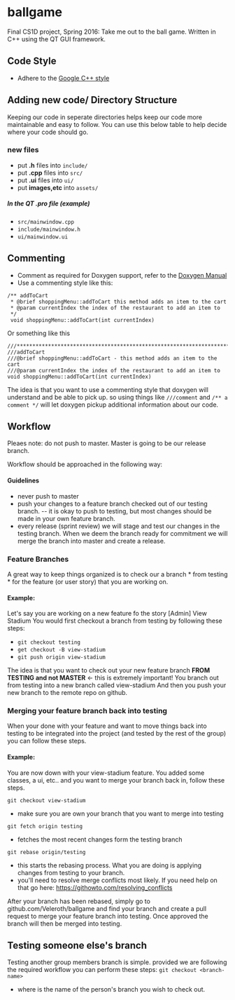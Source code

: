 # ballgame
Final CS1D project, Spring 2016: Take me out to the ball game. Written in C++ using the QT GUI framework.

## Code Style
- Adhere to the [Google C++ style](https://google-styleguide.googlecode.com/svn/trunk/cppguide.html)

## Adding new code/ Directory Structure
Keeping our code in seperate directories helps keep our code more maintainable and easy to follow.
You can use this below table to help decide where your code should go.

### new files
- put **.h** files into `include/`
- put **.cpp** files into `src/`
- put **.ui** files into `ui/`
- put **images,etc** into `assets/`

##### In the QT **.pro** file (example)
- `src/mainwindow.cpp`
- `include/mainwindow.h`
- `ui/mainwindow.ui`



## Commenting
- Comment as required for Doxygen support, refer to the [Doxygen Manual](http://www.stack.nl/~dimitri/doxygen/manual/index.html)
- Use a commenting style like this:
```
/** addToCart
 * @brief shoppingMenu::addToCart this method adds an item to the cart
 * @param currentIndex the index of the restaurant to add an item to
 */
 void shoppingMenu::addToCart(int currentIndex)
```
Or something like this
```
///*********************************************************************
///addToCart
///@brief shoppingMenu::addToCart - this method adds an item to the cart
///@param currentIndex the index of the restaurant to add an item to
void shoppingMenu::addToCart(int currentIndex)
```

The idea is that you want to use a commenting style that doxygen will understand and be able to pick up.
so using things like `///comment` and `/** a comment */` will let doxygen pickup additional information about our code.
## Workflow
Pleaes note: do not push to master. Master is going to be our release branch.

Workflow should be approached in the following way:
#### Guidelines
- never push to master
- push your changes to a feature branch checked out of our testing branch.
-- it is okay to push to testing, but most changes should be made in your own feature branch.
- every release (sprint review) we will stage and test our changes in the testing branch. When we deem the branch ready for commitment we will merge the branch into master and create a release.

### Feature Branches
A great way to keep things organized is to check our a branch * from testing * for the feature (or user story) that you are working on.

#### Example:
Let's say you are working on a new feature fo the story [Admin] View Stadium
You would first checkout a branch from testing by following these steps:
- ```git checkout testing```
- ```get checkout -B view-stadium```
- ```git push origin view-stadium```

The idea is that you want to check out your new feature branch **FROM TESTING and not MASTER** <- this is extremely important!
You branch out from testing into a new branch called view-stadium
And then you push your new branch to the remote repo on github.


### Merging your feature branch back into testing
When your done with your feature and want to move things back into testing to be integrated into the project (and tested by the rest of the group) you can follow these steps.

#### Example:
You are now down with your view-stadium feature. You added some classes, a ui, etc.. and you want to merge your branch back in, follow these steps.

``` git checkout view-stadium ```
- make sure you are own your branch that you want to merge into testing

``` git fetch origin testing ```
- fetches the most recent changes form the testing branch

``` git rebase origin/testing ```
- this starts the rebasing process. What you are doing is applying changes from testing to your branch.
- you'll need to resolve merge conflicts most likely. If you need help on that go here: https://githowto.com/resolving_conflicts

After your branch has been rebased, simply go to github.com/Veleroth/ballgame and find your branch and create a pull request to merge your feature branch into testing.
Once approved the branch will then be merged into testing.

## Testing someone else's branch
Testing another group members branch is simple. provided we are following the required workflow you can perform these steps:
``` git checkout <branch-name> ```
- where <branch-name> is the name of the person's branch you wish to check out.


